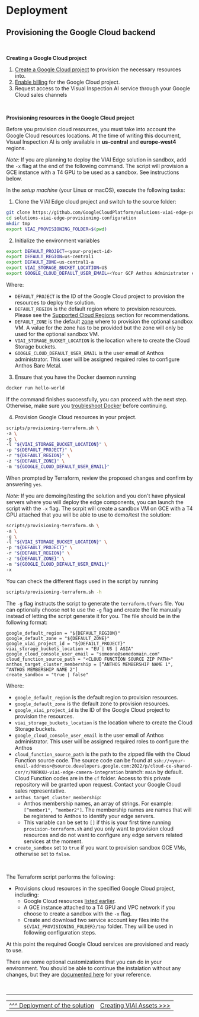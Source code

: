 # Deployment

## Provisioning the Google Cloud backend
<br>

__Creating a Google Cloud project__
<br>
1. [Create a Google Cloud project](https://cloud.google.com/resource-manager/docs/creating-managing-projects#creating_a_project) to provision the necessary resources into.
2. [Enable billing](https://cloud.google.com/billing/docs/how-to/modify-project#enable_billing_for_a_project) for the Google Cloud project.
3. Request access to the Visual Inspection AI service through your Google Cloud sales channels

<br>

__Provisioning resources in the Google Cloud project__
<br>

Before you provision cloud resources, you must take into account the Google Cloud resources locations.
At the time of writing this document, Visual Inspection AI is only available in __us-central__ and
__europe-west4__ regions.

*Note:* If you are planning to deploy the VIAI Edge solution in sandbox, add the `-x` flag at the end of the following command. The script will provision a GCE instance with a T4 GPU to be used as a sandbox. See instructions below.

In the _setup machine_ (your Linux or macOS), execute the following tasks:

1. Clone the VIAI Edge cloud project and switch to the source folder:

```bash
git clone https://github.com/GoogleCloudPlatform/solutions-viai-edge-provisioning-configuration
cd solutions-viai-edge-provisioning-configuration
mkdir tmp
export VIAI_PROVISIONING_FOLDER=$(pwd)
```

2. Initialize the environment variables

```bash
export DEFAULT_PROJECT=<your-project-id>
export DEFAULT_REGION=us-central1
export DEFAULT_ZONE=us-central1-a
export VIAI_STORAGE_BUCKET_LOCATION=US
export GOOGLE_CLOUD_DEFAULT_USER_EMAIL=<Your GCP Anthos Administrator email>
```

Where:
* `DEFAULT_PROJECT` is the ID of the Google Cloud project to provision the resources to deploy the solution.
* `DEFAULT_REGION` is the default region where to provision resources. Please see the [Supported Cloud Regions](./prerequisites.md#supported-cloud-regions-and-services) section for recommendations.
* `DEFAULT_ZONE` is the default [zone](https://cloud.google.com/compute/docs/regions-zones) where to provision the optional sandbox VM. A value for the zone has to be provided but the zone will only be used for the optional sandbox VM.
* `VIAI_STORAGE_BUCKET_LOCATION` is the location where to create the Cloud Storage buckets.
* `GOOGLE_CLOUD_DEFAULT_USER_EMAIL` is the user email of Anthos administrator. This user will be assigned required roles to configure Anthos Bare Metal.

3. Ensure that you have the Docker daemon running

```bash
docker run hello-world
```

If the command finishes successfully, you can proceed with the next step. Otherwise, make sure you [troubleshoot Docker](https://docs.docker.com/config/daemon/troubleshoot/) before continuing.

4. Provision Google Cloud resources in your project.

```bash
scripts/provisioning-terraform.sh \
-a \
-g \
-l "${VIAI_STORAGE_BUCKET_LOCATION}" \
-p "${DEFAULT_PROJECT}" \
-r "${DEFAULT_REGION}" \
-z "${DEFAULT_ZONE}" \
-m "${GOOGLE_CLOUD_DEFAULT_USER_EMAIL}"
```

When prompted by Terraform, review the proposed changes and confirm by answering `yes`.

_Note:_ If you are demoing/testing the solution and you don't have physical servers where you will deploy the edge components, you can launch the script with the `-x` flag. The scrpit will create a sandbox VM on GCE with a T4 GPU attached that you will be able to use to demo/test the solution:

```bash
scripts/provisioning-terraform.sh \
-a \
-g \
-l "${VIAI_STORAGE_BUCKET_LOCATION}" \
-p "${DEFAULT_PROJECT}" \
-r "${DEFAULT_REGION}" \
-z "${DEFAULT_ZONE}" \
-m "${GOOGLE_CLOUD_DEFAULT_USER_EMAIL}"
-x
```

You can check the different flags used in the script by running

```bash
scripts/provisioning-terraform.sh -h
```

The `-g` flag  instructs the script to generate the `terraform.tfvars` file. You can optionally choose not to use the `-g` flag and create the file manually instead of letting the script generate it for you. The file should be in the following format:

```text
google_default_region = "${DEFAULT_REGION}"
google_default_zone = "${DEFAULT_ZONE}"
google_viai_project_id = "${DEFAILT_PROJECT}"
viai_storage_buckets_location = "EU | US | ASIA"
google_cloud_console_user_email = "someone@somedomain.com"
cloud_function_source_path = "<CLOUD FUNCTION SOURCE ZIP PATH>"
anthos_target_cluster_membership = [“ANTHOS MEMBERSHIP NAME 1", “ANTHOS MEMBERSHIP NAME 2"]
create_sandbox = "true | false"
```

Where:
* `google_default_region` is the default region to provision resources.
* `google_default_zone` is the default zone to provision resources.
* `google_viai_project_id` is the ID of the Google Cloud project to provision the resources.
* `viai_storage_buckets_location` is the location where to create the Cloud Storage buckets.
* `google_cloud_console_user_email` is the user email of Anthos administrator. This user will be assigned required roles to configure the Anthos
* `cloud_function_source_path` is the path to the zipped file with the Cloud Function source code.
    The source code can be found at `ssh://<your-email-address>@source.developers.google.com:2022/p/cloud-ce-shared-csr/r/MARKKU-viai-edge-camera-integration` branch: `main` by default. Cloud Function codes are in the `cf` folder. Access to this private repository will be granted upon request. Contact your Google Cloud sales representative.
* `anthos_target_cluster_membership`:
  * Anthos membership names, an array of strings. For example: `[“member1", “member2"]`. The membership names are names that will be registered to Anthos to identify your edge servers.
  * This variable can be set to `[]` if this is your first time running `provision-terraform.sh` and you only want to provision cloud resources and do not want to configure any edge servers related services at the moment.
* `create_sandbox` set to `true` if you want to provision sandbox GCE VMs, otherwise set to `false`.

<br>

The Terraform script performs the following:

* Provisions cloud resources in the specified Google Cloud project, including:
  * Google Cloud resources [listed earlier](./prerequisites.md#supported-cloud-regions-and-services).
  * A GCE instance attached to a T4 GPU and VPC network if you choose to create a sandbox with the `-x` flag.
  * Create and download two service account key files into the `${VIAI_PROVISIONING_FOLDER}/tmp` folder. They will be used in following configuration steps.

At this point the required Google Cloud services are provisioned and ready to use.

There are some optional customizations that you can do in your environment. You should be able to continue the instalation without any changes, but they are [documented here](./customizingapp.md) for your reference.


</br>

___

<table width="100%">
<tr><td><a href="./deployment.md">^^^ Deployment of the solution</td><td><a href="./createviai.md">Creating VIAI Assets >>></td></tr>
</table>


